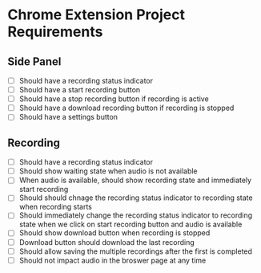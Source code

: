 # Chrome Extension Project Requirements

## Side Panel

- [ ] Should have a recording status indicator
- [ ] Should have a start recording button
- [ ] Should have a stop recording button if recording is active
- [ ] Should have a download recording button if recording is stopped
- [ ] Should have a settings button

## Recording

- [ ] Should have a recording status indicator
- [ ] Should show waiting state when audio is not available
- [ ] When audio is available, should show recording state and immediately start recording
- [ ] Should should chnage the recording status indicator to recording state when recording starts
- [ ] Should immediately change the recording status indicator to recording state when we click on start recording button and audio is available
- [ ] Should show download button when recording is stopped
- [ ] Download button should download the last recording
- [ ] Should allow saving the multiple recordings after the first is completed
- [ ] Should not impact audio in the broswer page at any time